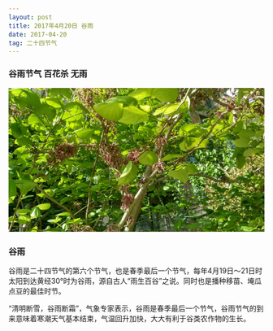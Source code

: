 ```yaml
---
layout: post
title: 2017年4月20日 谷雨
date: 2017-04-20
tag: 二十四节气
---
```


### 谷雨节气  百花杀 无雨

![](/images/24/2017_4_20.jpg)


### 谷雨

谷雨是二十四节气的第六个节气，也是春季最后一个节气，每年4月19日～21日时太阳到达黄经30°时为谷雨，源自古人“雨生百谷”之说。同时也是播种移苗、埯瓜点豆的最佳时节。

“清明断雪，谷雨断霜”，气象专家表示，谷雨是春季最后一个节气，谷雨节气的到来意味着寒潮天气基本结束，气温回升加快，大大有利于谷类农作物的生长。
